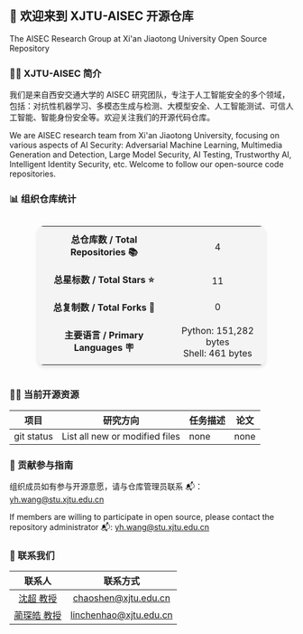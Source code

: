 ## 👋 欢迎来到 XJTU-AISEC 开源仓库

The AISEC Research Group at Xi'an Jiaotong University Open Source Repository

### 🙋‍♀ XJTU-AISEC 简介

我们是来自西安交通大学的 AISEC 研究团队，专注于人工智能安全的多个领域，包括：对抗性机器学习、多模态生成与检测、大模型安全、人工智能测试、可信人工智能、智能身份安全等。欢迎关注我们的开源代码仓库。

We are AISEC research team from Xi'an Jiaotong University, focusing on various aspects of AI Security: Adversarial Machine Learning, Multimedia Generation and Detection, Large Model Security, AI Testing, Trustworthy AI, Intelligent Identity Security, etc. Welcome to follow our open-source code repositories.

### 📊 组织仓库统计

<!-- STATS_CARD_START -->
<div style="display: flex; justify-content: center;">
  <table style="border-collapse: collapse; width: 80%; background: #f4f4f4; border-radius: 10px; box-shadow: 0 4px 6px rgba(0,0,0,0.1); text-align: center;">
    <tr>
      <td style="padding: 10px; font-weight: bold; text-align: center;">总仓库数 / Total Repositories 📚</td>
      <td style="padding: 10px; text-align: center;">4</td>
    </tr>
    <tr>
      <td style="padding: 10px; font-weight: bold; text-align: center;">总星标数 / Total Stars ⭐</td>
      <td style="padding: 10px; text-align: center;">11</td>
    </tr>
    <tr>
      <td style="padding: 10px; font-weight: bold; text-align: center;">总复制数 / Total Forks 🍴</td>
      <td style="padding: 10px; text-align: center;">0</td>
    </tr>
    <tr>
      <td style="padding: 10px; font-weight: bold; text-align: center;">主要语言 / Primary Languages 🪧</td>
      <td style="padding: 10px; text-align: center;">
        <ul style="list-style: none; padding: 0; margin: 0;">
          <li>Python: 151,282 bytes</li><li>Shell: 461 bytes</li>
        </ul>
      </td>
    </tr>
  </table>
</div>
<!-- STATS_CARD_END -->

### 👩‍💻 当前开源资源

| 项目 | 研究方向 | 任务描述 | 论文 |
| --- | --- | --- | --- |
| git status | List all new or modified files | none | none |

### 🌈 贡献参与指南

组织成员如有参与开源意愿，请与仓库管理员联系 📬：yh.wang@stu.xjtu.edu.cn

If members are willing to participate in open source, please contact the repository administrator 📬: yh.wang@stu.xjtu.edu.cn

### 💬 联系我们

| 联系人 | 联系方式 |
| :---: | :---: |
| [沈超 教授](https://gr.xjtu.edu.cn/web/cshen/) | chaoshen@xjtu.edu.cn |
| [蔺琛皓 教授](https://gr.xjtu.edu.cn/web/linchenhao) | linchenhao@xjtu.edu.cn |
